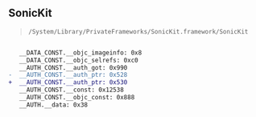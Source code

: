 ## SonicKit

> `/System/Library/PrivateFrameworks/SonicKit.framework/SonicKit`

```diff

   __DATA_CONST.__objc_imageinfo: 0x8
   __DATA_CONST.__objc_selrefs: 0xc0
   __AUTH_CONST.__auth_got: 0x990
-  __AUTH_CONST.__auth_ptr: 0x528
+  __AUTH_CONST.__auth_ptr: 0x530
   __AUTH_CONST.__const: 0x12538
   __AUTH_CONST.__objc_const: 0x888
   __AUTH.__data: 0x38

```
